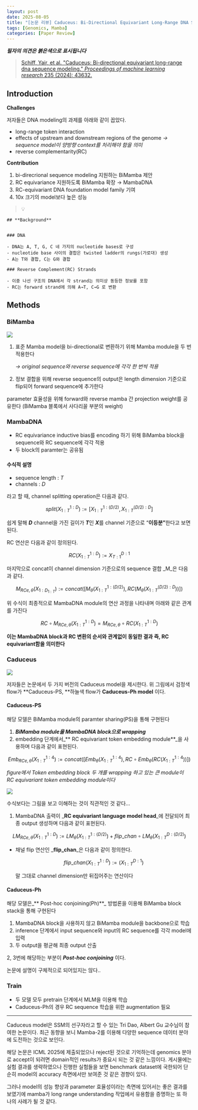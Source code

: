 ```yaml
---
layout: post
date: 2025-08-05
title: "[논문 리뷰] Caduceus: Bi-Directional Equivariant Long-Range DNA Sequence Modeling"
tags: [Genomics, Mamba]
categories: [Paper Review]
---
```


<span class="notion-red">_**필자의 의견은 붉은색으로 표시됩니다**_</span>


> [Schiff, Yair, et al. "Caduceus: Bi-directional equivariant long-range dna sequence modeling." ](https://pmc.ncbi.nlm.nih.gov/articles/PMC12189541/)[_Proceedings of machine learning research_](https://pmc.ncbi.nlm.nih.gov/articles/PMC12189541/)[ 235 (2024): 43632.](https://pmc.ncbi.nlm.nih.gov/articles/PMC12189541/)



## Introduction


**Challenges**


저자들은 DNA modeling의 과제를 아래와 같이 꼽았다.

- long-range token interaction
- effects of upstream and downstream regions of the genome 
_→ sequence model이 양방향 context를 처리해야 함을 의미_
- reverse complementarity(RC)

**Contribution**

1. bi-direcrional sequence modeling 지원하는 BiMamba 제안
1. RC equivariance 지원하도록 BiMamba 확장 → MambaDNA
1. RC-equivariant DNA foundation model family 기여
1. 10x 크기의 model보다 높은 성능

> 💡 


	## **Background**


	### DNA

	- DNA는 A, T, G, C 네 가지의 nucleotide bases로 구성
	- nucleotide base 사이의 결합은 twisted ladder의 rungs(가로대) 생성
	- A는 T와 결합, C는 G와 결합

	### Reverse Complement(RC) Strands

	- 이중 나선 구조의 DNA에서 각 strand는 의미상 동등한 정보를 포함
	- RC는 forward strand에 의해 A→T, C→G 로 변환


## Methods



### BiMamba


![](https://prod-files-secure.s3.us-west-2.amazonaws.com/542b861c-36a8-4051-84e5-8804b6728dba/2c247d59-7815-4980-99f0-8f0d21f445a7/image.png?X-Amz-Algorithm=AWS4-HMAC-SHA256&X-Amz-Content-Sha256=UNSIGNED-PAYLOAD&X-Amz-Credential=ASIAZI2LB466534MTLQZ%2F20250817%2Fus-west-2%2Fs3%2Faws4_request&X-Amz-Date=20250817T024811Z&X-Amz-Expires=3600&X-Amz-Security-Token=IQoJb3JpZ2luX2VjEDgaCXVzLXdlc3QtMiJHMEUCIHb9w2XLJNhaiRTXLjehwFHIz9YXQAGscAeiN69aF5oNAiEAlsslEsI3NF%2FZ0RpCPwQExDtDiSFu00jh%2BiQQzqnlx%2BAqiAQIgf%2F%2F%2F%2F%2F%2F%2F%2F%2F%2FARAAGgw2Mzc0MjMxODM4MDUiDMDwg0BN5Gzku2ty9CrcA8xyuvRsT%2BszGNXoN%2FgKBYdYq6CJxLYdcYapzlGphXsXrY8hEHKnocxxjaNBuk3IxaJokNIDIc3GDuYwkaYRu70olmHSueb2rUwauPmAR8dFAcyNkaJopWF1r6Qdum3mofw93ithr4c4taH6tFPsDT7XJ0ML5XfD0%2BRXvwv%2FQ5%2FE%2B1q%2BBpIyibPhE%2FNL4UoqgfYpoEKsTUbx7qwcd6J7Jgu5YY2cZC7Me8vAGbHucvNiDYBy3WEkgwCmd9guieFL%2BE6Dpix3dOUfVKEe9tGcynl5WvBmmt3xWsfjT5JekWBCIgTT9bg2grK49uUBIeQVZ0Pf6lqNlr1Ww9gQ7rTfNVnn5%2FUXF2%2Fpz31fThuFxWMddK9P7xcIydfZcYXo239LkGJuiLeuaBoBobfxv9yvrlkNHXILIZi7RFVh4UMmTnp%2FCMMdXwOEAWJqr8kBsc5SFd93dnwBw4zsf8Qx%2B2CFx1iIQsfxJcxQpyrQziTI0zQHvj4%2FF305%2BNuwPx%2FrXIZ%2FrsgYc93iyM5vXQTL4mD%2Fq4556An7NpKuWcCqnhdO%2BVzSL4cmJGdiPxnDiZS%2BWKJQSjOqjYEtY1RX3qI20qV9GwQu0gSxwPiHkO8k711F9zbIvXeU5RtsaqnXVNEkMLGzhMUGOqUBwzi1CW9talBU55AzRysgxRCG%2B32z36B5Xr1tF1KwUfGlQWV3qvb%2FCYw5qkvZgTbbu8BgdmUtpntMYCYMo4GSRxLTQQoBMPAN3w%2FU16%2FV2kfqQKmf1cexCkBz7W2CUW6LPrWdafDhR4fdElpS8G9x4IDY9rsqOn29AmMXtk9nvCOJcrcPtfSKmLIbMr73WwJOIrobiiMA%2FvvT22fX8GotHojHvXx0&X-Amz-Signature=7cf7632e59297357e30d60df450b645dfb5c7f61e334ca5777b90cb6f2919240&X-Amz-SignedHeaders=host&x-amz-checksum-mode=ENABLED&x-id=GetObject)

1. 표준 Mamba model을 bi-directional로 변환하기 위해 Mamba module을 두 번 적용한다

	_→ original sequence와 reverse sequence에 각각 한 번씩 적용_

1. 정보 결합을 위해 reverse sequence의 output은 length dimension 기준으로 flip되어 forward sequence에 추가한다

parameter 효율성을 위해 forward와 reverse mamba 간 projection weight를 공유한다 (BiMamba 블록에서 사다리꼴 부분의 weight)



### MambaDNA

- RC equivariance inductive bias를 encoding 하기 위해 BiMamba block을 sequence와 RC sequence에 각각 적용
- 두 block의 paramter는 공유됨


#### 수식적 설명

- sequence length : _T_
- channels : _D_

라고 할 때,  channel splitting operation은 다음과 같다.


$$
split(X^{1:D}_{1:T}):=[X^{1:(D/2)}_{1:T},X^{(D/2):D}_{1:T}]
$$


<span class="notion-red">쉽게 말해 </span><span class="notion-red">_**D**_</span><span class="notion-red"> channel을 가진 길이가 </span><span class="notion-red">_**T**_</span><span class="notion-red">인 </span><span class="notion-red">_**X**_</span><span class="notion-red">를 channel 기준으로 “</span><span class="notion-red">**이등분”**</span><span class="notion-red">한다고 보면 된다.</span>


RC 연산은 다음과 같이 정의된다.


$$
RC(X^{1:D}_{1:T}):=X^{D:1}_{T:1}
$$


마지막으로 concat이 channel dimension 기준으로의 sequence 결합 _M_은 다음과 같다.


$$
M_{RCe,\theta}(X_{1:D_{1:T}}):=concat([M_{\theta}(X^{1:(D/2)}_{1:T}),RC(M_{\theta}(X^{(D/2):D}_{1:T}))])
$$


위 수식이 최종적으로 MambaDNA module의 연산 과정을 나타내며 아래와 같은 관계를 가진다


$$
RC\circ M_{RCe,\theta}(X^{1:D}_{1:T}) = M_{RCe,\theta} \circ RC(X^{1:D}_{1:T})
$$


**이는 MambaDNA block과 RC 변환의 순서와 관계없이 동일한 결과 즉, RC equivariant함을 의미한다**



### Caduceus


![](https://prod-files-secure.s3.us-west-2.amazonaws.com/542b861c-36a8-4051-84e5-8804b6728dba/f94a60d7-8145-473b-aef9-7c68d3ec604a/image.png?X-Amz-Algorithm=AWS4-HMAC-SHA256&X-Amz-Content-Sha256=UNSIGNED-PAYLOAD&X-Amz-Credential=ASIAZI2LB466534MTLQZ%2F20250817%2Fus-west-2%2Fs3%2Faws4_request&X-Amz-Date=20250817T024811Z&X-Amz-Expires=3600&X-Amz-Security-Token=IQoJb3JpZ2luX2VjEDgaCXVzLXdlc3QtMiJHMEUCIHb9w2XLJNhaiRTXLjehwFHIz9YXQAGscAeiN69aF5oNAiEAlsslEsI3NF%2FZ0RpCPwQExDtDiSFu00jh%2BiQQzqnlx%2BAqiAQIgf%2F%2F%2F%2F%2F%2F%2F%2F%2F%2FARAAGgw2Mzc0MjMxODM4MDUiDMDwg0BN5Gzku2ty9CrcA8xyuvRsT%2BszGNXoN%2FgKBYdYq6CJxLYdcYapzlGphXsXrY8hEHKnocxxjaNBuk3IxaJokNIDIc3GDuYwkaYRu70olmHSueb2rUwauPmAR8dFAcyNkaJopWF1r6Qdum3mofw93ithr4c4taH6tFPsDT7XJ0ML5XfD0%2BRXvwv%2FQ5%2FE%2B1q%2BBpIyibPhE%2FNL4UoqgfYpoEKsTUbx7qwcd6J7Jgu5YY2cZC7Me8vAGbHucvNiDYBy3WEkgwCmd9guieFL%2BE6Dpix3dOUfVKEe9tGcynl5WvBmmt3xWsfjT5JekWBCIgTT9bg2grK49uUBIeQVZ0Pf6lqNlr1Ww9gQ7rTfNVnn5%2FUXF2%2Fpz31fThuFxWMddK9P7xcIydfZcYXo239LkGJuiLeuaBoBobfxv9yvrlkNHXILIZi7RFVh4UMmTnp%2FCMMdXwOEAWJqr8kBsc5SFd93dnwBw4zsf8Qx%2B2CFx1iIQsfxJcxQpyrQziTI0zQHvj4%2FF305%2BNuwPx%2FrXIZ%2FrsgYc93iyM5vXQTL4mD%2Fq4556An7NpKuWcCqnhdO%2BVzSL4cmJGdiPxnDiZS%2BWKJQSjOqjYEtY1RX3qI20qV9GwQu0gSxwPiHkO8k711F9zbIvXeU5RtsaqnXVNEkMLGzhMUGOqUBwzi1CW9talBU55AzRysgxRCG%2B32z36B5Xr1tF1KwUfGlQWV3qvb%2FCYw5qkvZgTbbu8BgdmUtpntMYCYMo4GSRxLTQQoBMPAN3w%2FU16%2FV2kfqQKmf1cexCkBz7W2CUW6LPrWdafDhR4fdElpS8G9x4IDY9rsqOn29AmMXtk9nvCOJcrcPtfSKmLIbMr73WwJOIrobiiMA%2FvvT22fX8GotHojHvXx0&X-Amz-Signature=9f65487c5a291dbc83212cf370d4a2738d8eb80988901f2feec9ab7b451192d1&X-Amz-SignedHeaders=host&x-amz-checksum-mode=ENABLED&x-id=GetObject)


저자들은 논문에서 두 가지 버전의 Caduceus model을 제시한다. 위 그림에서 검정색 flow가 **Caduceus-PS, **하늘색 flow가 **Caduceus-Ph model** 이다.



#### Caduceus-PS


해당 모델은 BiMamba module의 paramter sharing(PS)을 통해 구현된다

1. _**BiMamba module을 MambaDNA block으로 wrapping**_
1. embedding 단계에서_** RC equivariant token embedding module**_을 사용하며 다음과 같이 표현된다.

$$
Emb_{RCe,\theta}(X^{1:4}_{1:T}):=concat([Emb_{\theta}(X^{1:4}_{1:T}),RC \circ Emb_{\theta}(RC(X^{1:4}_{1:T}))])
$$


_figure에서 Token embedding block 두 개를 wrapping 하고 있는 큰 module이 RC equivariant token embedding module이다_


![](https://prod-files-secure.s3.us-west-2.amazonaws.com/542b861c-36a8-4051-84e5-8804b6728dba/b175e4da-71eb-4e91-8c23-a06dabe673c9/image.png?X-Amz-Algorithm=AWS4-HMAC-SHA256&X-Amz-Content-Sha256=UNSIGNED-PAYLOAD&X-Amz-Credential=ASIAZI2LB466534MTLQZ%2F20250817%2Fus-west-2%2Fs3%2Faws4_request&X-Amz-Date=20250817T024811Z&X-Amz-Expires=3600&X-Amz-Security-Token=IQoJb3JpZ2luX2VjEDgaCXVzLXdlc3QtMiJHMEUCIHb9w2XLJNhaiRTXLjehwFHIz9YXQAGscAeiN69aF5oNAiEAlsslEsI3NF%2FZ0RpCPwQExDtDiSFu00jh%2BiQQzqnlx%2BAqiAQIgf%2F%2F%2F%2F%2F%2F%2F%2F%2F%2FARAAGgw2Mzc0MjMxODM4MDUiDMDwg0BN5Gzku2ty9CrcA8xyuvRsT%2BszGNXoN%2FgKBYdYq6CJxLYdcYapzlGphXsXrY8hEHKnocxxjaNBuk3IxaJokNIDIc3GDuYwkaYRu70olmHSueb2rUwauPmAR8dFAcyNkaJopWF1r6Qdum3mofw93ithr4c4taH6tFPsDT7XJ0ML5XfD0%2BRXvwv%2FQ5%2FE%2B1q%2BBpIyibPhE%2FNL4UoqgfYpoEKsTUbx7qwcd6J7Jgu5YY2cZC7Me8vAGbHucvNiDYBy3WEkgwCmd9guieFL%2BE6Dpix3dOUfVKEe9tGcynl5WvBmmt3xWsfjT5JekWBCIgTT9bg2grK49uUBIeQVZ0Pf6lqNlr1Ww9gQ7rTfNVnn5%2FUXF2%2Fpz31fThuFxWMddK9P7xcIydfZcYXo239LkGJuiLeuaBoBobfxv9yvrlkNHXILIZi7RFVh4UMmTnp%2FCMMdXwOEAWJqr8kBsc5SFd93dnwBw4zsf8Qx%2B2CFx1iIQsfxJcxQpyrQziTI0zQHvj4%2FF305%2BNuwPx%2FrXIZ%2FrsgYc93iyM5vXQTL4mD%2Fq4556An7NpKuWcCqnhdO%2BVzSL4cmJGdiPxnDiZS%2BWKJQSjOqjYEtY1RX3qI20qV9GwQu0gSxwPiHkO8k711F9zbIvXeU5RtsaqnXVNEkMLGzhMUGOqUBwzi1CW9talBU55AzRysgxRCG%2B32z36B5Xr1tF1KwUfGlQWV3qvb%2FCYw5qkvZgTbbu8BgdmUtpntMYCYMo4GSRxLTQQoBMPAN3w%2FU16%2FV2kfqQKmf1cexCkBz7W2CUW6LPrWdafDhR4fdElpS8G9x4IDY9rsqOn29AmMXtk9nvCOJcrcPtfSKmLIbMr73WwJOIrobiiMA%2FvvT22fX8GotHojHvXx0&X-Amz-Signature=f21076998afa2574a997fd1d90f9a176b8bfbdb9f2ac1976287d25e54521a368&X-Amz-SignedHeaders=host&x-amz-checksum-mode=ENABLED&x-id=GetObject)


<span class="notion-red">수식보다는 그림을 보고 이해하는 것이 직관적인 것 같다…</span>

1. MambaDNA 출력이 _**RC equivariant language model head**_에 전달되어 최종 output 생성하며 다음과 같이 표현된다.

$$
LM_{RCe,\theta}(X^{1:D}_{1:T}):= LM_{\theta}(X^{1:(D/2)}_{1:T})+flip\_chan\circ LM_{\theta}(X^{D:(D/2)}_{1:T})
$$

- 채널 flip 연산인 _**flip\_chan**_은 다음과 같이 정의한다.

	$$
	flip\_chan(X^{1:D}_{1:T}):=(X^{D:1}_{1:T})
	$$


	말 그대로 channel dimension만 뒤집어주는 연산이다



#### Caduceus-Ph


해당 모델은_** Post-hoc conjoining(Ph)**_ 방법론을 이용해 BiMamba block stack을 통해 구현된다

1. MambaDNA block을 사용하지 않고 BiMamba module을 backbone으로 학습
1. inference 단계에서 input sequence와 input의 RC sequence를 각각 model에 입력
1. 두 output을 평균해 최종 output 산출

2, 3번에 해당하는 부분이 _**Post-hoc conjoining**_ 이다.


<span class="notion-red">논문에 설명이 구체적으로 되어있지는 않다..</span>



### Train

- 두 모델 모두 pretrain 단계에서 MLM을 이용해 학습
- Caduceus-Ph의 경우 RC sequence 학습을 위한 augmentation 필요

---


<span class="notion-red">Caduceus model은 SSM의 선구자라고 할 수 있는 Tri Dao, Albert Gu 교수님이 참여한 논문이다. 최근 동향을 보니 Mamba-2를 이용해 다양한 sequence 데이터 분야에 도전하는 것으로 보인다.</span>


<span class="notion-red">해당 논문은 ICML 2025에 제출되었으나 reject된 것으로 기억하는데 genomics 분야로 accept이 되려면 domain적인 results가 중요시 되는 것 같은 느낌이다. 게시물에는 실험 결과를 생략하였으나 진행한 실험들을 보면 benchmark dataset에 국한되어 단순히 model의 accuracy 측면에서만 보여준 것 같은 경향이 있다.</span>


<span class="notion-red">그러나 model의 성능 향상과 parameter 효율성이라는 측면에 있어서는 좋은 결과를 보였기에 mamba가 long range understanding 작업에서 유용함을 증명하는 또 하나의 사례가 될 것 같다.</span>

